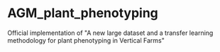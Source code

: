 # AGM_plant_phenotyping
Official implementation of "A new large dataset and a transfer learning methodology for plant phenotyping in Vertical Farms"

